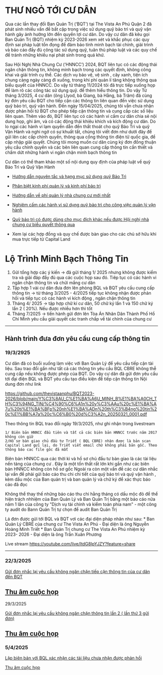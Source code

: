# THƯ NGỎ TỚI CƯ DÂN

Qua các lần thay đổi Ban Quản Trị (‘BQT’) tại The Vista An Phú Quận 2 đã phát sinh nhiều vấn đề bất cập trong việc sử dụng quỹ bảo trì và quỹ vận hành gây ảnh hưởng lớn đến quyền lợi cư dân. Do vậy cư dân đã kêu gọi Ban Quản Trị (BQT) nhiệm kỳ 2023-2026 xem xét và khắc phục các quy định sai pháp luật tồn đọng để đảm bảo tính minh bạch tài chính, giải trình và báo cáo đầy đủ công tác sử dụng quỹ, tuân thủ pháp luật và các quy chế để tránh những khiếu nại phát sinh trong quá khứ.

Sau Hội Nghị Nhà Chung Cư (‘HNNCC’) 2024, BQT liên tục có các động thái ngăn chặn thông tin, không minh bạch trong các quyết định, không công khai và giải trình cụ thể. Các dịch vụ bảo vệ, vệ sinh , cây xanh, tiện ích chung càng ngày càng đi xuống, trong khi phí quản lí tăng không thông qua biểu quyết của HNNCC. Do vậy từ tháng 11/2024 tôi đã trực tiếp xuống họp để làm rõ các công tác sử dụng quỹ. để  thêm hiểu thông tin. Do vậy Từ tháng 3/2025, 4 cư dân (ông Llyod, bà Giang, bà Hằng, bà Trâm) đã cùng ký đơn yêu cầu BQT cho tiếp cận các thông tin liên quan đến việc sử dụng quỹ bảo trì, quỹ vận hành.
Đến ngày 15/04/2025, chúng tôi vẫn chưa nhận được phản hồi từ BQT cho phép tiếp cận thông tin và cung cấp các số liệu liên quan. Thêm vào đó, BQT liên tục có các hành vi cấm cư dân chia sẻ nội dung họp, ghi âm, và có các động thái khiêu khích và kích động cư dân. Do lo ngại các hành vi lạm quyền dẫn đến thất thoát cho quỹ Bảo Trì và quỹ Vận Hành và nghi ngờ có sự khuất tất, chúng tôi viết đơn như dưới đây để gửi lên các cấp chính quyền, thông qua cổng thông tin điện tử quốc gia, để cập nhập giải quyết. Chúng tôi mong muốn cư dân cùng ký đơn đồng thuận yêu cầu chính quyền và các bên liên quan cung cấp thông tin cần thiết và chấm dứt những hành vi ngăn chặn minh bạch thông tin

Cư dân có thể tham khảo một số nội dung quy định của pháp luật về quỹ Bảo Trì và Quỹ Vận Hành 
- [Hướng dẫn nguyên tắc và hạng mục sử dụng quỹ Bảo Trì](https://thuvienphapluat.vn/phap-luat/nhung-hang-muc-nao-duoc-su-dung-quy-bao-tri-cua-chung-cu-viec-bao-tri-nha-chung-cu-thuc-hien-theo-n-27075.html)

- [Phân biệt kinh phí quản lý và kinh phí bảo trì](https://soxaydung.hochiminhcity.gov.vn/web/vi/-/phan-biet-kinh-phi-quan-ly-van-hanh-va-kinh-phi-bao-tri)
- [Hướng dẫn về phí quản lý nhà chung cư mới nhất](https://thuvienphapluat.vn/chinh-sach-phap-luat-moi/vn/ho-tro-phap-luat/tu-van-phap-luat/68639/huong-dan-ve-phi-quan-ly-nha-chung-cu-moi-nhat)
- [Nghiêm cấm các hành vi sử dụng quỹ bảo trì cho công việc quản lý vận hành](https://baochinhphu.vn/co-duoc-dung-quy-bao-tri-de-lap-camera-cho-cac-tang-chung-cu-102220909101912134.htm#:~:text=B%E1%BB%99%20X%C3%A2y%20d%E1%BB%B1ng%20tr%E1%BA%A3%20l%E1%BB%9Di,v%C3%A0%20c%C3%A1c%20m%E1%BB%A5c%20%C4%91%C3%ADch%20kh%C3%A1c%22)
- [Quỹ bảo trì có được dùng cho mục đích khác nếu được Hội nghị nhà chung cư biểu quyết thông qua](https://soxaydung.hochiminhcity.gov.vn/tuyen-dung/-/asset_publisher/hoKTpfr7khKO/content/tra-loi-cau-hoi-cua-ong-huynh-thien-bao-hoi-ve-quy-bao-tri-co-uoc-dung-cho-muc-ich-khac-neu-uoc-hoi-nghi-nha-chung-cu-bieu-quyet-thong-qua-)
- Xem lại các hợp đồng và quy chế được bàn giao cho các chủ sở hữu khi mua trực tiếp từ Capital Land


# Lộ Trình Minh Bạch Thông Tin

1. Gửi tổng hợp các ý kiến -> đã gửi tháng 1/ 2025 nhưng không được kiểm tra và giải đáp đầy đủ qua các cuộc họp sau đó. Tiêp tục có các hành vi ngăn chặn thông tin và chửi mắng cư dân
2. Tập hợp 1 vài cư dân đưa đơn lên phòng BQL và BQT yêu cầu cung cấp thông tin -> từ tháng 3/2025 - 4/2025 tiếp tục không nhận được phản hồi và tiếp tục có các hành vi kích động , ngăn chặn thông tin
3. Tháng 4/ 2025 -> tập hợp chữ kí cư dân, 50 chữ ký lần 1 và 150 chữ ký lần 2  ( 20%). Nếu được nhiều hơn thì tốt
4. Tháng 7/2025 -> tiền hành gửi đơn lên Tòa Án Nhân Dân Thành Phố Hồ Chí Minh yêu cầu giải quyết các tranh chấp về tài chính của chung cư


 

-----------------------------

## Hành trình đưa đơn yêu cầu cung cấp thông tin 
### 19/3/2925
Cư dân  đã có buổi xuống làm việc với Ban Quản Lý để yêu cầu tiếp cận tài liệu. Sau trao đổi gần như tất cả các thông tin yêu cầu BQL CBRE không thễ cung cấp nếu không được phép của BQT. Do vậy cư dân đã gửi đơn yêu cầu tới đại điện BQL và BQT yêu cầu tạo điều kiện để tiếp cận thông tin
Nội dung đơn như link

https://github.com/thevistaanphu/BQT2023-2026/blob/main/Y%C3%8AU_C%E1%BA%A6U_MINH_B%E1%BA%A0CH_TH%C3%94NG_TIN/%C4%90%C6%A1n%20y%C3%AAu%20c%E1%BA%A7u%20ti%E1%BA%BFp%20nh%E1%BA%ADn%20th%C3%B4ng%20tin%20c%E1%BB%A7a%20c%C6%B0%20d%C3%A2n_20250321_0001.pdf

Theo thông tin BQL trao đổi ngày 19/3/2025, như ghi nhận trong livestream

    1/ Biên bản HNNCC đầu tiên và tất cả các biên bản HNNCC trước năm 2017 không còn giữ 
    2/Hồ sơ bàn giao chủ đầu tư Triết ( BQL CBRE) nhận được là bản scan Capital Land gửi lại, do Triết viết email chứ không phải bản gốc. Theo thông báo cac file gôc đã mất

Biên bản HNNCC qua các thời kì và hồ sơ chủ đầu tư bàn giao là các tài liệu nền tảng của chung cư .  Đây là một tổn thất rất lớn khi gần như các biên bản HNNCC không còn hồ sơ gốc
Ngoài ra còn một vấn đề các  cư dân nhắc lại vấn đề phải gửi báo cáo thu chi chi tiết của quỹ bảo trì và quỹ vận hành , kèm dấu mộc của Ban quản trị và ban quản lý  và chữ ký để xác thực báo cáo đã đọc

Không thể thay thế những báo cáo thu chi hằng tháng có dấu mộc đỏ để thể hiện trách nhhiệm của Ban Quản Lý và Ban Quản Trị bằng một báo cáo nửa năm 1 lần của công ty "Dịch vụ tài chính và kiểm toán phía nam" - một công ty audit do Bann Quản Trị tự chọn để audit Ban Quản Trị 

Lá đơn được gửi tới BQL và BQT vơi các đại diện pháp nhân như sau:
    * Ban Quản Lý CBRE của chung cư The Vista An Phú - Đại diện là ông Nguyễn Hoàng Minh Triết
    * Ban Quản Trị chung cư The Vista An Phú nhiệm kỳ 2023- 2026 - Đại diện là ông Trần Xuân Phương


Live stream https://youtube.com/live/ltdG8IpYJZY?feature=share

---------------------------------------
### 22/3/2025

[Gửi đơn nhắc lại yêu cầu không ngăn chặn tiếp cận thông tin của cư dân đến BQT  
](https://github.com/thevistaanphu/BQT2023-2026/blob/main/Y%C3%8AU_C%E1%BA%A6U_MINH_B%E1%BA%A0CH_TH%C3%94NG_TIN/%C4%90%C6%A0N%20NH%E1%BA%AEC%20L%E1%BA%A0I%20Y%C3%8AU%20C%E1%BA%A6U%20TI%C3%8AP%20C%E1%BA%ACN%20T%C3%80I%20LI%E1%BB%86U_20250322_0001.pd
)

[Thu âm cuộc họp](https://youtube.com/live/X0hUXIsVjWs?feature=share)
----------------------
29/3/2025

[Gửi đơn nhắc lại yêu cầu không ngăn chặn thông tin lần 2 ( lần thứ 3 gửi đơn)
](https://github.com/thevistaanphu/BQT2023-2026/blob/main/Y%C3%8AU_C%E1%BA%A6U_MINH_B%E1%BA%A0CH_TH%C3%94NG_TIN/%C4%90%E1%BB%81%20ngh%E1%BB%8B%20ti%E1%BA%BFp%20c%E1%BA%ADn%20th%C3%B4ng%20tin%20l%E1%BA%A7n%203_20250403_0001_20250403_0001.pdf
)

[Thu âm cuộc họp](https://youtube.com/live/hTFq9LmoivI?feature=share) 
-------------------------
### 5/4/2025

[Lập biên bản với BQL xác nhận các tài liệu chưa nhận được phản hồi 
](https://github.com/thevistaanphu/BQT2023-2026/blob/main/Y%C3%8AU_C%E1%BA%A6U_MINH_B%E1%BA%A0CH_TH%C3%94NG_TIN/Bi%C3%AAn%20b%E1%BA%A3n%20ghi%20nh%E1%BA%ADn%20c%C3%A1c%20t%C3%A0i%20li%E1%BB%87u%20ch%C6%B0a%20c%C3%B3%20th%C3%B4ng%20tin.pdf
)

[Thu âm cuộc họp](https://youtube.com/live/w1F3pTpA_fQ?feature=share) 
